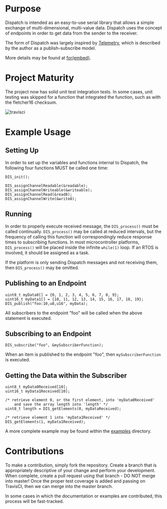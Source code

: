 # Purpose #

Dispatch is intended as an easy-to-use serial library that allows a simple exchange
of multi-dimensional, multi-value data.  Dispatch uses the concept of endpoints in
order to get data from the sender to the receiver.

The form of Dispatch was largely inspired by [Telemetry](https://github.com/Overdrivr/Telemetry),
which is described by the author as a publish-subscribe model.

More details may be found at [for(embed)](http://www.forembed.com/introducing-dispatch.html).

# Project Maturity #

The project now has solid unit test integration tests.  In some cases,
unit testing was skipped for a function that integrated the function,
such as with the fletcher16 checksum.

![travisci](https://travis-ci.org/slightlynybbled/Dispatch.svg?branch=master)

# Example Usage #

## Setting Up ##

In order to set up the variables and functions internal to Dispatch, the following four
functions MUST be called one time:

    DIS_init();
    
    DIS_assignChannelReadable(&readable);
    DIS_assignChannelWriteable(&writeable);
    DIS_assignChannelRead(&read8);
    DIS_assignChannelWrite(&write8);
    
## Running ##

In order to properly execute received message, the `DIS_process()` must be called continually.
`DIS_process()` may be called at reduced intervals, but the frequency of calling this function
will correspondingly reduce response times to subscribing functions.  In most microcontroller
platforms, `DIS_process()` will be placed inside the infinite `while(1)` loop.  If an RTOS is
involved, it should be assigned as a task.

If the platform is only sending Dispatch messages and not receiving them, then `DIS_process()`
may be omitted.

## Publishing to an Endpoint ##

    uint8_t myData0[] = {0, 1, 2, 3, 4, 5, 6, 7, 8, 9};
    uint16_t myData1[] = {10, 11, 12, 13, 14, 15, 16, 17, 18, 19};
    DIS_publish("foo:10,u8,u16", myData);
    
All subscribers to the endpoint "foo" will be called when the above statement is executed.
    
## Subscribing to an Endpoint ##

    DIS_subscribe("foo", &mySubscriberFunction);
    
When an item is published to the endpoint "foo", then `mySubscriberFunction` is executed.

## Getting the Data within the Subscriber ##

    uint8_t myData0Received[10];
    uint16_t myData1Received[10];
    
    /* retrieve element 0, or the first element, into 'myData0Received'
        and save the array length into 'length' */
    uint8_t length = DIS_getElements(0, myDataReceived);
    
    /* retrieve element 1 into 'myData1Received' */
    DIS_getElements(1, myData1Received);
    
A more complete example may be found within the
[examples](https://github.com/slightlynybbled/Dispatch/tree/master/examples) directory.

# Contributions #

To make a contribution, simply fork the repository.  Create a branch that is appropriately
descriptive of your change and perform your development.  When complete, create a pull
request using that branch - DO NOT merge into master!  Once the proper test coverage is added
and passing on TravisCI, then we can merge into the master branch.

In some cases in which the documentation or examples are contributed, this process will be
fast-tracked.
